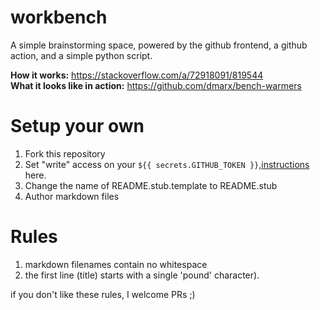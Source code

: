 # workbench

A simple brainstorming space, powered by the github frontend, a github action, and a simple python script.

**How it works:**  https://stackoverflow.com/a/72918091/819544  
**What it looks like in action:** https://github.com/dmarx/bench-warmers  

# Setup your own

1. Fork this repository
2. Set "write" access on your `${{ secrets.GITHUB_TOKEN }}`,[instructions](https://docs.github.com/en/repositories/managing-your-repositorys-settings-and-features/enabling-features-for-your-repository/managing-github-actions-settings-for-a-repository#configuring-the-default-github_token-permissions) here.
3. Change the name of README.stub.template to README.stub
4. Author markdown files

# Rules

1. markdown filenames contain no whitespace
2. the first line (title) starts with a single 'pound' character). 

if you don't like these rules, I welcome PRs ;)

